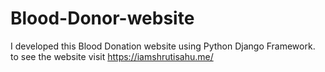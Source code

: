 # Blood-Donor-website
I developed this Blood Donation website using Python Django Framework. to see the website visit https://iamshrutisahu.me/

